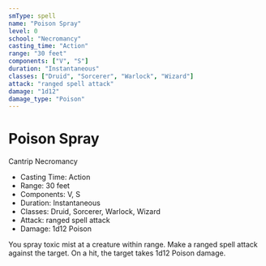 ```yaml
---
smType: spell
name: "Poison Spray"
level: 0
school: "Necromancy"
casting_time: "Action"
range: "30 feet"
components: ["V", "S"]
duration: "Instantaneous"
classes: ["Druid", "Sorcerer", "Warlock", "Wizard"]
attack: "ranged spell attack"
damage: "1d12"
damage_type: "Poison"
---
```


# Poison Spray
Cantrip Necromancy

- Casting Time: Action
- Range: 30 feet
- Components: V, S
- Duration: Instantaneous
- Classes: Druid, Sorcerer, Warlock, Wizard
- Attack: ranged spell attack
- Damage: 1d12 Poison

You spray toxic mist at a creature within range. Make a ranged spell attack against the target. On a hit, the target takes 1d12 Poison damage.
